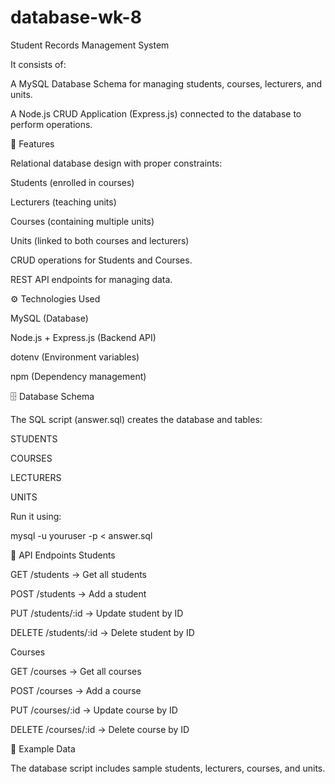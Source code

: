 # database-wk-8

Student Records Management System

It consists of:

A MySQL Database Schema for managing students, courses, lecturers, and units.

A Node.js CRUD Application (Express.js) connected to the database to perform operations.

📌 Features

Relational database design with proper constraints:

Students (enrolled in courses)

Lecturers (teaching units)

Courses (containing multiple units)

Units (linked to both courses and lecturers)

CRUD operations for Students and Courses.

REST API endpoints for managing data.

⚙️ Technologies Used

MySQL (Database)

Node.js + Express.js (Backend API)

dotenv (Environment variables)

npm (Dependency management)

🗄 Database Schema

The SQL script (answer.sql) creates the database and tables:

STUDENTS

COURSES

LECTURERS

UNITS

Run it using:

mysql -u youruser -p < answer.sql

📡 API Endpoints
Students

GET /students → Get all students

POST /students → Add a student

PUT /students/:id → Update student by ID

DELETE /students/:id → Delete student by ID

Courses

GET /courses → Get all courses

POST /courses → Add a course

PUT /courses/:id → Update course by ID

DELETE /courses/:id → Delete course by ID

📖 Example Data

The database script includes sample students, lecturers, courses, and units.

